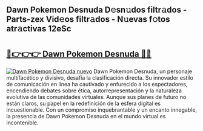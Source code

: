 ## Dawn Pokemon Desnuda D𝚎sn𝚞dos filtr𝚊dos - Parts-zex Vid𝚎os filtr𝚊dos - N𝚞evas f𝚘tos atr𝚊ctivas 12eSc

# <h2><a href="http://mb7zwae.tromn.icu/?c=Dawn+Pokemon+Desnuda">🔗👉👉👉 Dawn Pokemon Desnuda 🔗🔗</a></h2>

[![Dawn Pokemon Desnuda nuevo](https://i.imgur.com/pEAQMta.gif)](http://mb7zwae.tromn.icu/?c=Dawn+Pokemon+Desnuda)
Dawn Pokemon Desnuda, un personaje multifacético y divisivo, desafía la clasificación directa. Su innovador estilo de comunicación en línea ha cautivado y enfurecido a los espectadores, encendiendo debates sobre ética, autorrepresentación y la naturaleza evolutiva de las comunidades virtuales. Aunque sus planes de futuro no están claros, su papel en la redefinición de la esfera digital es incuestionable. Con un compromiso inquebrantable y un encanto innegable, la presencia de Dawn Pokemon Desnuda en el mundo virtual es incontenible.
